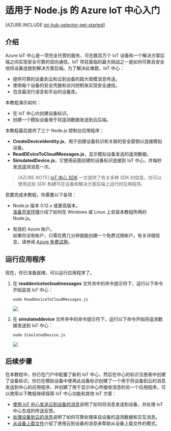 <properties
	pageTitle="适用于 Node.js 的 Azure IoT 中心入门 | Microsoft Azure"
	description="遵照本教程开始将 Azure IoT 中心与 Node.js 配合使用。"
	services="iot-hub"
	documentationCenter="nodejs"
	authors="dominicbetts"
	manager="timlt"
	editor=""/>

<tags
     ms.service="iot-hub"
     ms.date="01/19/2016"
     wacn.date="03/18/2016"/>

# 适用于 Node.js 的 Azure IoT 中心入门

[AZURE.INCLUDE [iot-hub-selector-get-started](../includes/iot-hub-selector-get-started.md)]

## 介绍

Azure IoT 中心是一项完全托管的服务，可在数百万个 IoT 设备和一个解决方案后端之间实现安全可靠的双向通信。IoT 项目面临的最大挑战之一是如何可靠且安全地将设备连接到解决方案后端。为了解决此难题，IoT 中心：

- 提供可靠的设备到云和云到设备的超大规模消息传送。
- 使用每个设备的安全凭据和访问控制来实现安全通信。
- 包含最流行语言和平台的设备库。

本教程演示如何：

<!-- - 使用 Azure 门户创建 IoT 中心。 -->
- 在 IoT 中心内创建设备标识。
- 创建一个模拟设备用于将遥测数据发送到云后端。

本教程最后提供了三个 Node.js 控制台应用程序：

* **CreateDeviceIdentity.js**，用于创建设备标识和关联的安全密钥以连接模拟设备。
* **ReadDEviceToCloudMessages.js**，显示模拟设备发送的遥测数据。
* **SimulatedDevice.js**，它使用前面创建的设备标识连接到 IoT 中心，并每秒发送遥测消息一次。

> [AZURE.NOTE] [IoT 中心 SDK][lnk-hub-sdks] 一文提供了有关多种 SDK 的信息，你可以使用这些 SDK 构建可在设备和解决方案后端上运行的应用程序。

若要完成本教程，你需要以下各项：

+ Node.js 版本 0.12.x 或更高版本。<br/>[准备开发环境][lnk-dev-setup]介绍了如何在 Windows 或 Linux 上安装本教程所用的 Node.js。

+ 有效的 Azure 帐户。<br/>如果你没有帐户，只需花费几分钟就能创建一个免费试用帐户。有关详细信息，请参阅 [Azure 免费试用][lnk-free-trial]。


<!--
## 创建 IoT 中心

需要为模拟设备创建 IoT 中心以供连接。以下步骤说明如何使用 Azure 门户完成此任务。

1. 登录到 [Azure 门户][lnk-portal]。

2. 在跳转栏中，依次单击“新建”、“物联网”、“Azure IoT 中心”。

    ![][1]

3. 在“IoT 中心”边栏选项卡中，选择 IoT 中心的配置。

    ![][2]

    * 在“名称”框中，输入 IoT 中心的名称。如果该**名称**有效且可用，“名称”框中会出现绿色的勾选标记。
    * 选择**定价层和缩放层**。本教程不需要特定的层。
    * 在“资源组”中，创建新资源组或选择现有的资源组。有关详细信息，请参阅[使用资源组管理 Azure 资源][lnk-resource-groups]。
    * 在“位置”中，选择要托管 IoT 中心的位置。  

4. 选择 IoT 中心配置选项后，单击“创建”。Azure 可能需要几分钟时间来创建 IoT 中心。若要检查状态，可以在“启动板”或“通知”面板中监视进度。

    ![][3]

5. 成功创建 IoT 中心后，请打开新 IoT 中心的边栏选项卡，记下“主机名”，然后单击“钥匙”图标。

    ![][4]

6. 单击“iothubowner”策略，然后复制并记下“iothubowner”边栏选项卡中的连接字符串。

    ![][5]

7. 在 IoT 中心边栏选项卡上单击“设置”，然后在“设置”边栏选项卡上单击“消息传送”。在“消息传送”边栏选项卡上，记下“与事件中心兼容的名称”和“与事件中心的兼容终结点”。创建 **read-d2c-messages** 应用程序时，将要用到这些值。

    ![][6]

现在，你已创建 IoT 中心，并获得了完成本教程余下部分所需的 IoT 中心主机名、IoT 中心连接字符串、与事件中心兼容的名称，以及与事件中心兼容的终结点值。

[AZURE.INCLUDE [iot-hub-get-started-cloud-node](../includes/iot-hub-get-started-cloud-node.md)]


[AZURE.INCLUDE [iot-hub-get-started-device-node](../includes/iot-hub-get-started-device-node.md)]
-->

## 运行应用程序

现在，你已准备就绪，可以运行应用程序了。

1. 在 **readdevicetocloudmessages** 文件夹中的命令提示符下，运行以下命令开始监视 IoT 中心：

    ```
    node ReadDeviceToCloudMessages.js 
    ```

    ![][7]

2. 在 **simulateddevice** 文件夹中的命令提示符下，运行以下命令开始将遥测数据发送到 IoT 中心：

    ```
    node SimulatedDevice.js
    ```

    ![][8]

## 后续步骤

在本教程中，你已在门户中配置了新的 IoT 中心，然后在中心的标识注册表中创建了设备标识。你已在模拟设备中使用此设备标识创建了一个用于将设备到云的消息发送到中心的应用程序，并创建了用于显示中心所接收消息的另一个应用程序。可以使用以下教程继续探索 IoT 中心功能和其他 IoT 方案：

- [使用 IoT 中心发送云到设备的消息][lnk-c2d-tutorial]说明了如何将消息发送到设备，并处理 IoT 中心生成的传送反馈。
- [处理设备到云的消息][lnk-process-d2c-tutorial]说明了如何可靠处理来自设备的遥测数据和交互消息。
- [从设备上载文件][lnk-upload-tutorial]介绍了使用云到设备的消息来帮助从设备上载文件的模式。

<!-- Images. -->
[1]: ./media/iot-hub-node-node-getstarted/create-iot-hub1.png
[2]: ./media/iot-hub-node-node-getstarted/create-iot-hub2.png
[3]: ./media/iot-hub-node-node-getstarted/create-iot-hub3.png
[4]: ./media/iot-hub-node-node-getstarted/create-iot-hub4.png
[5]: ./media/iot-hub-node-node-getstarted/create-iot-hub5.png
[6]: ./media/iot-hub-node-node-getstarted/create-iot-hub6.png
[7]: ./media/iot-hub-node-node-getstarted/runapp1.png
[8]: ./media/iot-hub-node-node-getstarted/runapp2.png

<!-- Links -->
[lnk-dev-setup]: https://github.com/Azure/azure-iot-sdks/blob/master/node/device/doc/devbox_setup.md
[lnk-c2d-tutorial]: /documentation/articles/iot-hub-csharp-csharp-c2d
[lnk-process-d2c-tutorial]: /documentation/articles/iot-hub-csharp-csharp-process-d2c
[lnk-upload-tutorial]: /documentation/articles/iot-hub-csharp-csharp-file-upload

[lnk-hub-sdks]: /documentation/articles/iot-hub-sdks-summary
[lnk-free-trial]: /pricing/1rmb-trial/
[lnk-resource-groups]: /documentation/articles/resource-group-portal
[lnk-portal]: https://manage.windowsazure.cn

<!---HONumber=Mooncake_0307_2016-->